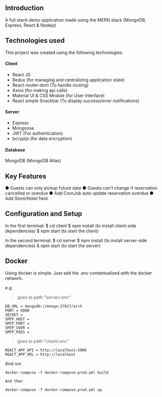 ## Introduction
A full stack demo application made using the MERN stack (MongoDB, Express, React & Nodejs)

## Technologies used
This project was created using the following technologies.

#### Client

- React JS
- Redux (for managing and centralizing application state)
- React-router-dom (To handle routing)
- Axios (for making api calls)
- Material UI & CSS Module (for User Interface)
- React simple Snackbar (To display success/error notifications)

#### Server

- Express
- Mongoose
- JWT (For authentication)
- bcryptjs (for data encryption)

#### Database
MongoDB (MongoDB Atlas)

## Key Features
●	Guests can only pickup future date
●   Guests can't change if reservation cancelled or overdue
●   Add CronJob auto update reservation overdue
●   Add Store/Hotel field

## Configuration and Setup

In the first terminal:
$ cd client
$ npm install (to install client-side dependencies)
$ npm start (to start the client)

In the second terminal:
$ cd server
$ npm install (to install server-side dependencies)
& npm start (to start the server)


## Docker

Using docker is simple. Just add the .env contextualized with the docker network.

e.g:

> goes to path "server/.env"
```
DB_URL = mongodb://mongo:27017/arch
PORT = 5000
SECRET = 
SMTP_HOST = 
SMTP_PORT = 
SMTP_USER = 
SMTP_PASS = 
```
> goes to path "client/.env"
```
REACT_APP_API = http://localhost:5000
REACT_APP_URL = http://localhost
```

And run

```
docker-compose -f docker-compose.prod.yml build

And then

docker-compose -f docker-compose.prod.yml up
```






